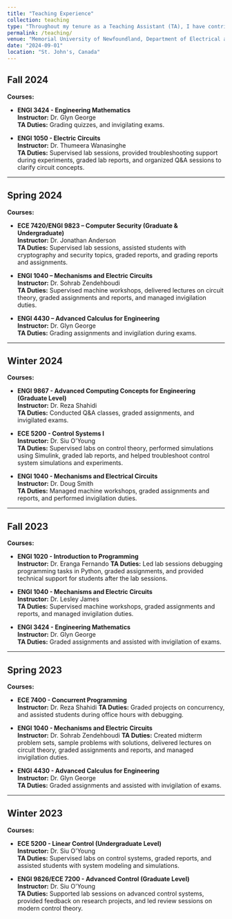 ```yaml
---
title: "Teaching Experience"
collection: teaching
type: "Throughout my tenure as a Teaching Assistant (TA), I have contributed to both undergraduate and graduate-level courses. My responsibilities have ranged from supervising labs, conducting tutorials, grading assignments, and providing additional academic support to students."
permalink: /teaching/
venue: "Memorial University of Newfoundland, Department of Electrical and Computer Engineering"
date: "2024-09-01"
location: "St. John's, Canada"
---
```



## Fall 2024
**Courses:**
- **ENGI 3424 - Engineering Mathematics**  
  **Instructor:** Dr. Glyn George  
  **TA Duties:** Grading quizzes, and invigilating exams.

- **ENGI 1050 - Electric Circuits**  
  **Instructor:** Dr. Thumeera Wanasinghe  
  **TA Duties:** Supervised lab sessions, provided troubleshooting support during experiments, graded lab reports, and organized Q&A sessions to clarify circuit concepts.

---

## Spring 2024
**Courses:**
- **ECE 7420/ENGI 9823 – Computer Security (Graduate & Undergraduate)**  
  **Instructor:** Dr. Jonathan Anderson  
  **TA Duties:** Supervised lab sessions, assisted students with cryptography and security topics, graded reports, and grading reports and assignments.

- **ENGI 1040 – Mechanisms and Electric Circuits**  
  **Instructor:** Dr. Sohrab Zendehboudi  
  **TA Duties:** Supervised machine workshops, delivered lectures on circuit theory, graded assignments and reports, and managed invigilation duties.

- **ENGI 4430 – Advanced Calculus for Engineering**  
  **Instructor:** Dr. Glyn George  
  **TA Duties:** Grading assignments and invigilation during exams.

---

## Winter 2024
**Courses:**
- **ENGI 9867 - Advanced Computing Concepts for Engineering (Graduate Level)**  
  **Instructor:** Dr. Reza Shahidi  
  **TA Duties:** Conducted Q&A classes, graded assignments, and invigilated exams.

- **ECE 5200 - Control Systems I**  
  **Instructor:** Dr. Siu O'Young  
  **TA Duties:** Supervised labs on control theory, performed simulations using Simulink, graded lab reports, and helped troubleshoot control system simulations and experiments.

- **ENGI 1040 - Mechanisms and Electrical Circuits**  
  **Instructor:** Dr. Doug Smith  
  **TA Duties:** Managed machine workshops, graded assignments and reports, and performed invigilation duties.

---

## Fall 2023
**Courses:**
- **ENGI 1020 - Introduction to Programming**  
  **Instructor:** Dr. Eranga Fernando
  **TA Duties:** Led lab sessions debugging programming tasks in Python, graded assignments, and provided technical support for students after the lab sessions.

- **ENGI 1040 - Mechanisms and Electric Circuits**  
  **Instructor:** Dr. Lesley James  
  **TA Duties:** Supervised machine workshops, graded assignments and reports, and managed invigilation duties.

- **ENGI 3424 - Engineering Mathematics**  
  **Instructor:** Dr. Glyn George  
  **TA Duties:** Graded assignments and assisted with invigilation of exams.

---

## Spring 2023
**Courses:**
- **ECE 7400 - Concurrent Programming**  
  **Instructor:** Dr. Reza Shahidi
  **TA Duties:** Graded projects on concurrency, and assisted students during office hours with debugging.

- **ENGI 1040 - Mechanisms and Electric Circuits**  
  **Instructor:** Dr. Sohrab Zendehboudi
  **TA Duties:** Created midterm problem sets, sample problems with solutions, delivered lectures on circuit theory, graded assignments and reports, and managed invigilation duties.

- **ENGI 4430 - Advanced Calculus for Engineering**  
  **Instructor:** Dr. Glyn George  
  **TA Duties:** Graded assignments and assisted with invigilation of exams.

---

## Winter 2023
**Courses:**
- **ECE 5200 - Linear Control (Undergraduate Level)**  
  **Instructor:** Dr. Siu O'Young  
  **TA Duties:** Supervised labs on control systems, graded reports, and assisted students with system modeling and simulations.

- **ENGI 9826/ECE 7200 - Advanced Control (Graduate Level)**  
  **Instructor:** Dr. Siu O'Young  
  **TA Duties:** Supported lab sessions on advanced control systems, provided feedback on research projects, and led review sessions on modern control theory.

